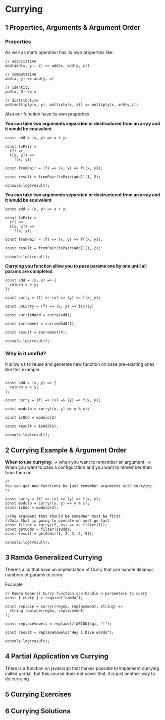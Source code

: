 # Currying

## 1 Properties, Arguments & Argument Order

### Properties

As well as math operation has its own properties like:

```
// associative
add(add(x, y), z) == add(x, add(y, z))

// commutative
add(x, y) == add(y, x)

// identity
add(x, 0) == x

// distributive
add(multiply(x, y), multiply(x, z)) == multiply(x, add(y,z))
```

Also our function have its own properties

**You can take two arguments separated or destructured from an array and it would be equivalent**

```
const add = (x, y) => x + y;

const toPair =
  (f) =>
  ([x, y]) =>
    f(x, y);

const fromPair = (f) => (x, y) => f([x, y]);

const result = fromPair(toPair(add))(1, 2);

console.log(result);

```

**You can take two arguments separated or destructured from an array and it would be equivalent**

```
const add = (x, y) => x + y;

const toPair =
  (f) =>
  ([x, y]) =>
    f(x, y);

const fromPair = (f) => (x, y) => f([x, y]);

const result = fromPair(toPair(add))(1, 2);

console.log(result);

```

**Currying you function allow you to pass params one by one until all params are completed**

```
const add = (x, y) => {
  return x + y;
};

const curry = (f) => (x) => (y) => f(x, y);

const unCurry = (f) => (x, y) => f(x)(y)

const curriedAdd = curry(add);

const increment = curriedAdd(1);

const result = increment(4);

console.log(result);
```

### Why is it useful?

It allow us to reuse and generate new function on base pre-existing ones like this example:

```

const add = (x, y) => {
  return x + y;
};

const curry = (f) => (x) => (y) => f(x, y);

const modulo = curry((x, y) => y % x);

const isOdd = modulo(2)

const result = isOdd(6);

console.log(result);
```

## 2 Currying Example & Argument Order

**When to use currying:**
-> when you want to remember an argument.
-> When you want to pass a configuration and you want to remember than from then on

```
/*
You can get new functions by just remember arguments with currying
*/

const curry = (f) => (x) => (y) => f(x, y);
const modulo = curry((x, y) => y % x);
const isOdd = modulo(2);

//The argument that should be remember must be first
//Data that is going to operate on must go last
const filter = curry((f, xs) => xs.filter(f));
const getOdds = filter(isOdd);
const result = getOdds([1, 2, 3, 4, 5]);

console.log(result);
```

## 3 Ramda Generalized Currying

There's a lib that have an implemtation of Curry that can handle dinamyc numbers of params to curry

Example

```
// Ramda General Curry function can handle n parameters to curry
const { curry } = require("ramda");

const replace = curry((regex, replacement, string) =>
  string.replace(regex, replacement)
);

const replaceVowels = replace(/[AEIOU]/gi, "!");

const result = replaceVowels("Hey i have words");

console.log(result);

```

## 4 Partial Application vs Currying

There is a function on javascript that makes possible to implement currying called partial, but this course does not cover that, it is just another way to do currying

## 5 Currying Exercises

## 6 Currying Solutions

